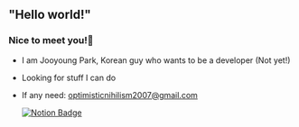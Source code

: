## "Hello world!"
### Nice to meet you!👋
- I am Jooyoung Park, Korean guy who wants to be a developer (Not yet!)
- Looking for stuff I can do
- If any need: optimisticnihilism2007@gmail.com

  [![Notion Badge](https://img.shields.io/badge/Blog-ffffff?style=flat-square&logo=Notion&logoColor=black&link=https://www.notion.so/Geon-Lee-0a2ead807ec24791b5f75a5d0974fca8)](https://legend-weight-dcc.notion.site/dabb2e30a4e94a179f4a124f4adad0c7)
